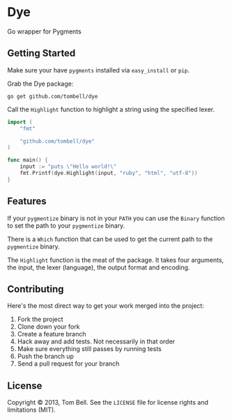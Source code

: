 # Dye

Go wrapper for Pygments

## Getting Started

Make sure your have `pygments` installed via `easy_install` or `pip`.

Grab the Dye package:

    go get github.com/tombell/dye

Call the `Highlight` function to highlight a string using the specified lexer.

```go
import (
    "fmt"

    "github.com/tombell/dye"
)

func main() {
    input := "puts \"Hello world!\"
    fmt.Printf(dye.Highlight(input, "ruby", "html", "utf-8"))
}
```

## Features

If your `pygmentize` binary is not in your `PATH` you can use the `Binary`
function to set the path to your `pygmentize` binary.

There is a `Which` function that can be used to get the current path to the
`pygmentize` binary.

The `Highlight` function is the meat of the package. It takes four arguments,
the input, the lexer (language), the output format and encoding.
## Contributing

Here's the most direct way to get your work merged into the project:

  1. Fork the project
  2. Clone down your fork
  3. Create a feature branch
  4. Hack away and add tests. Not necessarily in that order
  5. Make sure everything still passes by running tests
  6. Push the branch up
  7. Send a pull request for your branch

## License

Copyright © 2013, Tom Bell. See the `LICENSE` file for license rights and
limitations (MIT).
